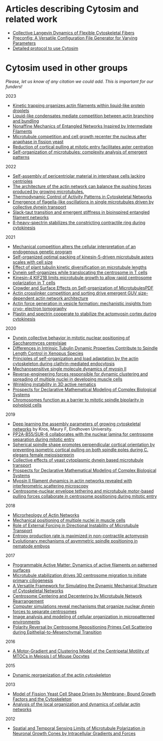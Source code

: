 # Articles describing Cytosim and related work

- [Collective Langevin Dynamics of Flexible Cytoskeletal Fibers](http://dx.doi.org/10.1088/1367-2630/9/11/427)  
- [Preconfig: A Versatile Configuration File Generator for Varying Parameters](http://doi.org/10.5334/jors.156)  
- [Detailed protocol to use Cytosim](https://arxiv.org/abs/2205.13852)  

# Cytosim used in other groups

*Please, let us know of any citation we could add. This is important for our funders!*

2023

- [Kinetic trapping organizes actin filaments within liquid-like protein droplets](https://www.biorxiv.org/content/10.1101/2023.05.26.542517v1)
- [Liquid-like condensates mediate competition between actin branching and bundling](https://www.ncbi.nlm.nih.gov/pmc/articles/PMC10327076/)
- [Nonaffine Mechanics of Entangled Networks Inspired by Intermediate Filaments](https://doi.org/10.1103/PhysRevLett.131.058101)
- [Microtubule competition and cell growth recenter the nucleus after anaphase in fission yeast](https://doi.org/10.1091/mbc.E23-01-0034)
- [Reduction of cortical pulling at mitotic entry facilitates aster centration](https://doi.org/10.1101/2023.03.21.533625)
- [Self-organization of microtubules: complexity analysis of emergent patterns](https://arxiv.org/abs/2305.00539)

2022

- [Self-assembly of pericentriolar material in interphase cells lacking centrioles](https://doi.org/10.7554/eLife.77892)
- [The architecture of the actin network can balance the pushing forces produced by growing microtubules.](https://www.biorxiv.org/content/10.1101/2022.01.21.476947v1)
- [Thermodynamic Control of Activity Patterns in Cytoskeletal Networks](https://doi.org/10.1103/PhysRevLett.129.128002)
- [Emergence of flagella-like oscillations in single microtubules driven by collective dynein transport](https://www.biorxiv.org/content/10.1101/2022.09.11.507451v1)
- [Slack-taut transition and emergent stiffness in bioinspired entangled filament networks](https://doi.org/10.48550/arXiv.2206.04043)
- [β-heavy-spectrin stabilizes the constricting contractile ring during cytokinesis](https://doi.org/10.1083/jcb.202202024)

2021

- [Mechanical competition alters the cellular interpretation of an endogenous genetic program](https://doi.org/10.1083/jcb.202104107)
- [Self-organized optimal packing of kinesin-5-driven microtubule asters scales with cell size](https://doi.org/10.1242/jcs.257543)
- [Effect of plant tubulin kinetic diversification on microtubule lengths](https://www.biorxiv.org/content/10.1101/2021.05.11.443582v1)
- [Dynein self-organizes while translocating the centrosome in T cells](https://www.molbiolcell.org/doi/abs/10.1091/mbc.E20-10-0668)
- [Kinesin-4 KIF21B limits microtubule growth to allow rapid centrosome polarization in T cells](https://doi.org/10.7554/eLife.62876)
- [Crowder and Surface Effects on Self-organization of Microtubules](https://arxiv.org/abs/2009.04669)[PDF](https://arxiv.org/pdf/2009.04669.pdf)
- [Actin crosslinker competition and sorting drive emergent GUV size-dependent actin network architecture](https://doi.org/10.1038/s42003-021-02653-6)
- [Actin force generation in vesicle formation: mechanistic insights from cryo- electron tomography](https://doi.org/10.1101/2021.06.28.450262)
- [Plastin and spectrin cooperate to stabilize the actomyosin cortex during cytokinesis](https://doi.org/10.1016/j.cub.2021.09.055)

2020

- [Dynein collective behavior in mitotic nuclear positioning of Saccharomyces cerevisiae](https://www.biorxiv.org/content/10.1101/2020.06.23.166769v2.abstract)
- [Differences in Intrinsic Tubulin Dynamic Properties Contribute to Spindle Length Control in Xenopus Species](https://doi.org/10.1016/j.cub.2020.03.067)
- [Principles of self-organization and load adaptation by the actin cytoskeleton during clathrin-mediated endocytosis](https://doi.org/10.7554/eLife.49840)  
- [Mechanosensitive single molecule dynamics of myosin II](http://hdl.handle.net/2445/171220)
- [Reverse-engineering forces responsible for dynamic clustering and spreading of multiple nuclei in developing muscle cells](https://doi.org/10.1091/mbc.E19-12-0711)
- [Wrinkling instability in 3D active nematics](https://pubs.acs.org/doi/abs/10.1021/acs.nanolett.0c01546)
- [Prospects for Declarative Mathematical Modeling of Complex Biological Systems](https://arxiv.org/abs/1804.11044)
- [Chromosomes function as a barrier to mitotic spindle bipolarity in polyploid cells](https://doi.org/10.1083/jcb.201908006)   

2019

- [Deep learning the assembly parameters of growing cytoskeletal networks](https://pure.tue.nl/ws/portalfiles/portal/148470406/Kros_M.F._0875844_BEP_verslag.pdf) by Kros, Maury F, Eindhoven University.
- [PP2A-B55/SUR-6 collaborates with the nuclear lamina for centrosome separation during mitotic entry](https://doi.org/10.1091/mbc.E18-10-0631)
- [Spherical spindle shape promotes perpendicular cortical orientation by preventing isometric cortical pulling on both spindle poles during C. elegans female meiosis](http://dx.doi.org/10.1242/dev.178863)[preprin](https://www.biorxiv.org/content/10.1101/596510v1)  
- [Collective effects of yeast cytoplasmic dynein based microtubule transport](http://dx.doi.org/10.1039/c8sm01434e)  
- [Prospects for Declarative Mathematical Modeling of Complex Biological Systems](https://arxiv.org/pdf/1804.11044.pdf)  
- [Myosin II filament dynamics in actin networks revealed with interferometric scattering microscopy](https://www.biorxiv.org/content/10.1101/199778v4)  
- [Centrosome-nuclear envelope tethering and microtubule motor-based pulling forces collaborate in centrosome positioning during mitotic entry](https://www.biorxiv.org/content/10.1101/442368v1)  

2018

- [Microrheology of Actin Networks](https://webthesis.biblio.polito.it/9576/1/tesi.pdf)
- [Mechanical positioning of multiple nuclei in muscle cells](https://doi.org/10.1371/journal.pcbi.1006208)
- [Role of External Forcing in Directional Instability of Microtubule Transport](http://dr.iiserpune.ac.in:8080/xmlui/handle/123456789/987)
- [Entropy production rate is maximized in non-contractile actomyosin](http://dx.doi.org/10.1038/s41467-018-07413-5)
- [Evolutionary mechanisms of asymmetric spindle positioning in nematode embyos](http://dr.iiserpune.ac.in:8080/xmlui/handle/123456789/1007)

2017

- [Programmable Active Matter: Dynamics of active filaments on patterned surfaces](https://ui.adsabs.harvard.edu/abs/2017APS..MARR14013Y/abstract)
- [Microtubule stabilization drives 3D centrosome migration to initiate primary ciliogenesis](https://doi.org/10.1083/jcb.201610039)
- [A Versatile Framework for Simulating the Dynamic Mechanical Structure of Cytoskeletal Networks](https://doi.org/10.1016/j.bpj.2017.06.003)
- [Centrosome Centering and Decentering by Microtubule Network Rearrangement](https://doi.org/10.4172/2168-9431.1000158)
- [Computer simulations reveal mechanisms that organize nuclear dynein forces to separate centrosomes](http://molbiolcell.org/cgi/doi/10.1091/mbc.E16-12-0823)
- [Image analysis and modeling of cellular organization in micropatterned environments](https://archiv.ub.uni-heidelberg.de/volltextserver/22837/)
- [Polarity Reversal by Centrosome Repositioning Primes Cell Scattering during Epithelial-to-Mesenchymal Transition](http://dx.doi.org/10.1016/j.devcel.2016.12.004)

2016

- [A Motor-Gradient and Clustering Model of the Centripetal Motility of MTOCs in Meiosis I of Mouse Oocytes](https://doi.org/10.1371/journal.pcbi.1005102)

2015

- [Dynamic reorganization of the actin cytoskeleton](http://dx.doi.org/10.12688/f1000research.6374.1)

2013

- [Model of Fission Yeast Cell Shape Driven by Membrane- Bound Growth Factors and the Cytoskeleton](http://dx.doi.org/10.1371/journal.pcbi.1003287)
- [Analysis of the local organization and dynamics of cellular actin networks](http://dx.doi.org/10.1083/jcb.201210123)

2012

- [Spatial and Temporal Sensing Limits of Microtubule Polarization in Neuronal Growth Cones by Intracellular Gradients and Forces](http://dx.doi.org/10.1016/j.bpj.2012.10.021)

